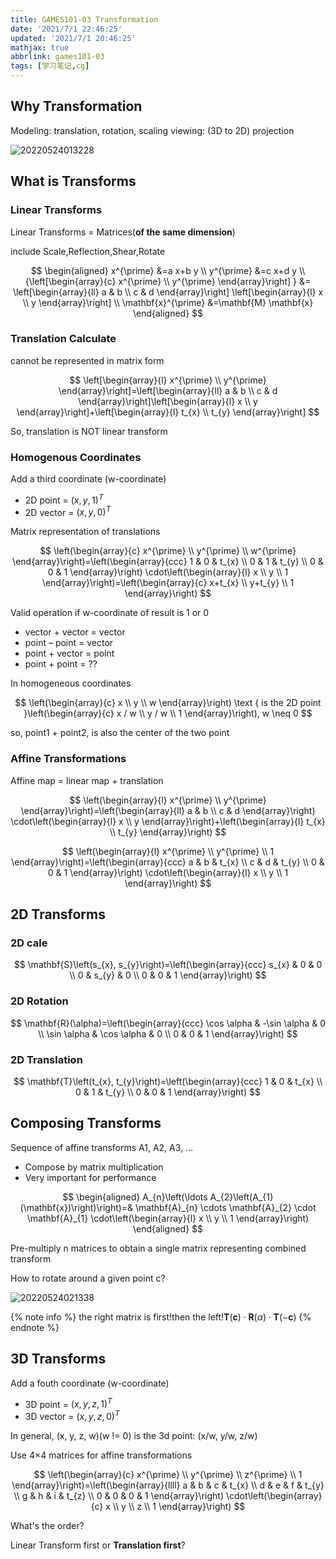 ```yaml
---
title: GAMES101-03 Transformation
date: '2021/7/1 22:46:25'
updated: '2021/7/1 20:46:25'
mathjax: true
abbrlink: games101-03
tags: [学习笔记,cg]
---
```

## Why Transformation

Modeling: translation, rotation, scaling
viewing: (3D to 2D) projection

![20220524013228](https://pic.ours1984.top/img/20220524013228.png)

<!-- more -->

## What is Transforms

### Linear Transforms

Linear Transforms = Matrices(**of the same dimension**)

include Scale,Reflection,Shear,Rotate

$$
\begin{aligned}
x^{\prime} &=a x+b y \\
y^{\prime} &=c x+d y \\
{\left[\begin{array}{c}
x^{\prime} \\ y^{\prime}
\end{array}\right] } &=
\left[\begin{array}{ll}
a & b \\ c & d
\end{array}\right]
\left[\begin{array}{l}
x \\ y
\end{array}\right] \\
\mathbf{x}^{\prime} &=\mathbf{M} \mathbf{x}
\end{aligned}
$$

### Translation Calculate

cannot be represented in matrix form

$$
\left[\begin{array}{l}
x^{\prime} \\ y^{\prime}
\end{array}\right]=\left[\begin{array}{ll}
a & b \\ c & d
\end{array}\right]\left[\begin{array}{l}
x \\ y
\end{array}\right]+\left[\begin{array}{l}
t_{x} \\ t_{y}
\end{array}\right]
$$

So, translation is NOT linear transform

### Homogenous Coordinates

Add a third coordinate (w-coordinate)

- 2D point = $(x, y, 1)^T$
- 2D vector = $(x, y, 0)^T$

Matrix representation of translations

$$
\left(\begin{array}{c}
x^{\prime} \\
y^{\prime} \\
w^{\prime}
\end{array}\right)=\left(\begin{array}{ccc}
1 & 0 & t_{x} \\
0 & 1 & t_{y} \\
0 & 0 & 1
\end{array}\right) \cdot\left(\begin{array}{l}
x \\
y \\
1
\end{array}\right)=\left(\begin{array}{c}
x+t_{x} \\
y+t_{y} \\
1
\end{array}\right)
$$

Valid operation if w-coordinate of result is 1 or 0

- vector + vector = vector
- point – point = vector
- point + vector = point
- point + point = ??

In homogeneous coordinates

$$
\left(\begin{array}{c}
x \\
y \\
w
\end{array}\right) \text { is the 2D point }\left(\begin{array}{c}
x / w \\
y / w \\
1
\end{array}\right), w \neq 0
$$

so, point1 + point2, is also the center of the two point

### Affine Transformations

Affine map = linear map + translation

$$
\left(\begin{array}{l}
x^{\prime} \\
y^{\prime}
\end{array}\right)=\left(\begin{array}{ll}
a & b \\
c & d
\end{array}\right) \cdot\left(\begin{array}{l}
x \\
y
\end{array}\right)+\left(\begin{array}{l}
t_{x} \\
t_{y}
\end{array}\right)
$$

$$
\left(\begin{array}{l}
x^{\prime} \\
y^{\prime} \\
1
\end{array}\right)=\left(\begin{array}{ccc}
a & b & t_{x} \\
c & d & t_{y} \\
0 & 0 & 1
\end{array}\right) \cdot\left(\begin{array}{l}
x \\
y \\
1
\end{array}\right)
$$

## 2D Transforms

### 2D cale

$$
\mathbf{S}\left(s_{x}, s_{y}\right)=\left(\begin{array}{ccc}
s_{x} & 0 & 0 \\
0 & s_{y} & 0 \\
0 & 0 & 1
\end{array}\right)
$$

### 2D Rotation

$$
\mathbf{R}(\alpha)=\left(\begin{array}{ccc}
\cos \alpha & -\sin \alpha & 0 \\
\sin \alpha & \cos \alpha & 0 \\
0 & 0 & 1
\end{array}\right)
$$

### 2D Translation

$$
\mathbf{T}\left(t_{x}, t_{y}\right)=\left(\begin{array}{ccc}
1 & 0 & t_{x} \\
0 & 1 & t_{y} \\
0 & 0 & 1
\end{array}\right)
$$

## Composing Transforms

Sequence of affine transforms A1, A2, A3, ...

- Compose by matrix multiplication
- Very important for performance

$$
\begin{aligned}
A_{n}\left(\ldots A_{2}\left(A_{1}(\mathbf{x})\right)\right)=& \mathbf{A}_{n} \cdots \mathbf{A}_{2} \cdot \mathbf{A}_{1} \cdot\left(\begin{array}{l}
x \\
y \\
1
\end{array}\right)
\end{aligned}
$$

Pre-multiply n matrices to obtain a single matrix representing combined transform

How to rotate around a given point c?

![20220524021338](https://pic.ours1984.top/img/20220524021338.png)

{% note info %}
the right matrix is first!then the left!$\mathbf{T}(\mathbf{c}) \cdot \mathbf{R}(\alpha) \cdot \mathbf{T}(-\mathbf{c})$
{% endnote %}

## 3D Transforms

Add a fouth coordinate (w-coordinate)

- 3D point = $(x, y, z, 1)^T$
- 3D vector = $(x, y, z, 0)^T$

In general, (x, y, z, w)(w != 0) is the 3d point: (x/w, y/w, z/w)

Use 4×4 matrices for affine transformations

$$
\left(\begin{array}{c}
x^{\prime} \\
y^{\prime} \\
z^{\prime} \\
1
\end{array}\right)=\left(\begin{array}{llll}
a & b & c & t_{x} \\
d & e & f & t_{y} \\
g & h & i & t_{z} \\
0 & 0 & 0 & 1
\end{array}\right) \cdot\left(\begin{array}{c}
x \\
y \\
z \\
1
\end{array}\right)
$$

What's the order?

Linear Transform first or **Translation first**?
